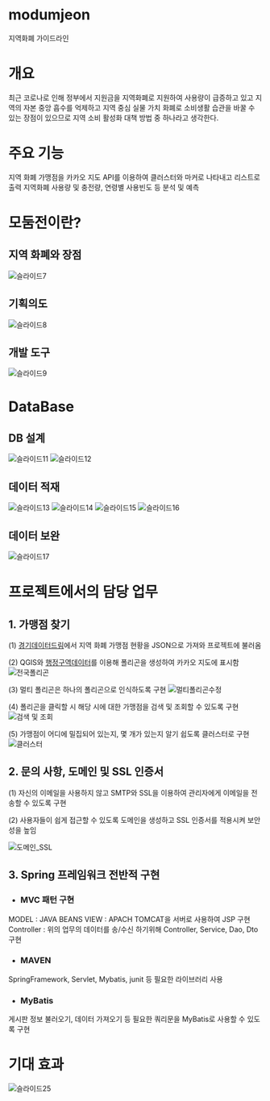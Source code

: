 # modumjeon
지역화폐 가이드라인

# 개요
최근 코로나로 인해 정부에서 지원금을 지역화폐로 지원하여 사용량이 급증하고 있고 지역의 자본 중앙 흡수를 억제하고 지역 중심 실물 가치 화폐로 소비생활 습관을 바꿀 수 있는 장점이 있으므로 지역 소비 활성화 대책 방법 중 하나라고 생각한다.

# 주요 기능
지역 화폐 가맹점을 카카오 지도 API를 이용하여 클러스터와 마커로 나타내고 리스트로 출력
지역화폐 사용량 및 충전량, 연령별 사용빈도 등 분석 및 예측

# 모둠전이란?
## 지역 화폐와 장점
![슬라이드7](https://user-images.githubusercontent.com/64400666/91744267-301d5e00-ebf4-11ea-9067-cdb06564f996.PNG)

## 기획의도
![슬라이드8](https://user-images.githubusercontent.com/64400666/91744361-59d68500-ebf4-11ea-9aa2-7504af874b98.PNG)

## 개발 도구
![슬라이드9](https://user-images.githubusercontent.com/64400666/91744396-6955ce00-ebf4-11ea-8480-305924e7f832.PNG)

# DataBase
## DB 설계
![슬라이드11](https://user-images.githubusercontent.com/64400666/91744499-91ddc800-ebf4-11ea-882b-194957aa8937.PNG)
![슬라이드12](https://user-images.githubusercontent.com/64400666/91744553-a3bf6b00-ebf4-11ea-8b5b-c142dbde0105.PNG)

## 데이터 적재
![슬라이드13](https://user-images.githubusercontent.com/64400666/91744592-afab2d00-ebf4-11ea-8cc6-4a876bfc5f00.PNG)
![슬라이드14](https://user-images.githubusercontent.com/64400666/91744616-b639a480-ebf4-11ea-937d-071fad955104.PNG)
![슬라이드15](https://user-images.githubusercontent.com/64400666/91744642-be91df80-ebf4-11ea-9646-321abb7826fc.PNG)
![슬라이드16](https://user-images.githubusercontent.com/64400666/91744664-c5b8ed80-ebf4-11ea-9979-50451aee929e.PNG)

## 데이터 보완
![슬라이드17](https://user-images.githubusercontent.com/64400666/91744699-d1a4af80-ebf4-11ea-917f-a9ee5b855ad3.PNG)

# 프로젝트에서의 담당 업무
## 1. 가맹점 찾기
(1) [경기데이터드림](https://data.gg.go.kr/portal/data/village/selectServicePage.do?infId=3NPA52LBMO36CQEQ1GMY28894927&infSeq=1&sigunFlag=41270)에서 지역 화폐 가맹점 현황을 JSON으로 가져와 프로젝트에 불러옴

(2) QGIS와 [행정구역데이터](http://www.gisdeveloper.co.kr/?p=2332)를 이용해 폴리곤을 생성하여 카카오 지도에 표시함
![전국폴리곤](https://user-images.githubusercontent.com/64400666/91262965-2c7c7800-e7ab-11ea-9079-49a428a017a0.png)

(3) 멀티 폴리곤은 하나의 폴리곤으로 인식하도록 구현
![멀티폴리곤수정](https://user-images.githubusercontent.com/64400666/91263004-2e463b80-e7ab-11ea-9d70-db52fbbab9c7.gif)

(4) 폴리곤을 클릭할 시 해당 시에 대한 가맹점을 검색 및 조회할 수 있도록 구현
![검색 및 조회](https://user-images.githubusercontent.com/64400666/91265899-f986b400-e7ab-11ea-911a-33af387f396c.png)

(5) 가맹점이 어디에 밀집되어 있는지, 몇 개가 있는지 알기 쉽도록 클러스터로 구현
![클러스터](https://user-images.githubusercontent.com/64400666/91263648-5cc41680-e7ab-11ea-9456-18a0c6c08638.png)

## 2. 문의 사항, 도메인 및 SSL 인증서
(1) 자신의 이메일을 사용하지 않고 SMTP와 SSL을 이용하여 관리자에게 이메일을 전송할 수 있도록 구현

(2) 사용자들이 쉽게 접근할 수 있도록 도메인을 생성하고 SSL 인증서를 적용시켜 보안성을 높임

![도메인_SSL](https://user-images.githubusercontent.com/64400666/91267203-cf35f600-e7ad-11ea-9975-b3cb1510f5ee.png)

## 3. Spring 프레임워크 전반적 구현
* ### MVC 패턴 구현
MODEL : JAVA BEANS
VIEW : APACH TOMCAT을 서버로 사용하여 JSP 구현
Controller : 위의 업무의 데이터를 송/수신 하기위해 Controller, Service, Dao, Dto구현
* ### MAVEN
SpringFramework, Servlet, Mybatis, junit 등 필요한 라이브러리 사용

* ### MyBatis
게시판 정보 불러오기, 데이터 가져오기 등 필요한 쿼리문을 MyBatis로 사용할 수 있도록 구현

# 기대 효과
![슬라이드25](https://user-images.githubusercontent.com/64400666/91744830-057fd500-ebf5-11ea-9b89-055d263c2c28.PNG)
